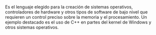 Es el lenguaje elegido para la creación de sistemas operativos, 
controladores de hardware y otros tipos de software de bajo nivel 
que requieren un control preciso sobre la memoria y el procesamiento. 
Un ejemplo destacado es el uso de C++ en partes del kernel de Windows y otros sistemas operativos.